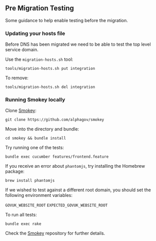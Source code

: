 ## Pre Migration Testing

Some guidance to help enable testing before the migration.

### Updating your hosts file

Before DNS has been migrated we need to be able to test the top level service domain.

Use the `migration-hosts.sh` tool:

`tools/migration-hosts.sh put integration`

To remove:

`tools/migration-hosts.sh del integration`

### Running Smokey locally

Clone [Smokey](https://github.com/alphagov/smokey):

`git clone https://github.com/alphagov/smokey`

Move into the directory and bundle:

`cd smokey && bundle install`

Try running one of the tests:

`bundle exec cucumber features/frontend.feature`

If you receive an error about `phantomjs`, try installing the Homebrew package:

`brew install phantomjs`

If we wished to test against a different root domain, you should set the following environment variables:

`GOVUK_WEBSITE_ROOT`
`EXPECTED_GOVUK_WEBSITE_ROOT`

To run all tests:

`bundle exec rake`

Check the [Smokey](https://github.com/alphagov/smokey) repository for further details.
